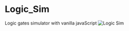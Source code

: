 # Logic_Sim

Logic gates simulator with vanilla javaScript
![Logic Sim](https://i.ibb.co/yfpQmHb/Logic-Sim-V3.png)
